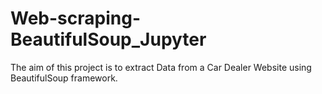 # Web-scraping-BeautifulSoup_Jupyter
The aim of this project is to extract Data from a Car Dealer Website using BeautifulSoup framework.
